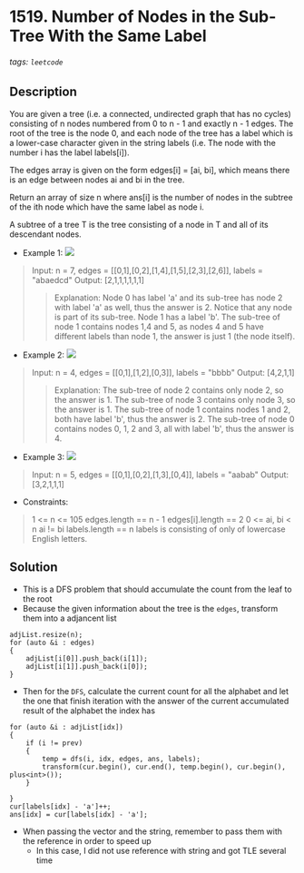 # 1519. Number of Nodes in the Sub-Tree With the Same Label
###### tags: `leetcode`
## Description
You are given a tree (i.e. a connected, undirected graph that has no cycles) consisting of n nodes numbered from 0 to n - 1 and exactly n - 1 edges. The root of the tree is the node 0, and each node of the tree has a label which is a lower-case character given in the string labels (i.e. The node with the number i has the label labels[i]).

The edges array is given on the form edges[i] = [ai, bi], which means there is an edge between nodes ai and bi in the tree.

Return an array of size n where ans[i] is the number of nodes in the subtree of the ith node which have the same label as node i.

A subtree of a tree T is the tree consisting of a node in T and all of its descendant nodes.

- Example 1:
![](https://i.imgur.com/Rhz3oU7.png)

>Input: n = 7, edges = [[0,1],[0,2],[1,4],[1,5],[2,3],[2,6]], labels = "abaedcd"
Output: [2,1,1,1,1,1,1]
>>Explanation: Node 0 has label 'a' and its sub-tree has node 2 with label 'a' as well, thus the answer is 2. Notice that any node is part of its sub-tree.
Node 1 has a label 'b'. The sub-tree of node 1 contains nodes 1,4 and 5, as nodes 4 and 5 have different labels than node 1, the answer is just 1 (the node itself).

- Example 2:
![](https://i.imgur.com/hsPRCqH.png)

>Input: n = 4, edges = [[0,1],[1,2],[0,3]], labels = "bbbb"
Output: [4,2,1,1]
>>Explanation: The sub-tree of node 2 contains only node 2, so the answer is 1.
The sub-tree of node 3 contains only node 3, so the answer is 1.
The sub-tree of node 1 contains nodes 1 and 2, both have label 'b', thus the answer is 2.
The sub-tree of node 0 contains nodes 0, 1, 2 and 3, all with label 'b', thus the answer is 4.

- Example 3:
![](https://i.imgur.com/qlWlOk3.png)

>Input: n = 5, edges = [[0,1],[0,2],[1,3],[0,4]], labels = "aabab"
Output: [3,2,1,1,1]

- Constraints:

>1 <= n <= 105
edges.length == n - 1
edges[i].length == 2
0 <= ai, bi < n
ai != bi
labels.length == n
labels is consisting of only of lowercase English letters.

## Solution
- This is a DFS problem that should accumulate the count from the leaf to the root
- Because the given information about the tree is the `edges`, transform them into a adjancent list
```cpp=
adjList.resize(n);
for (auto &i : edges)
{
    adjList[i[0]].push_back(i[1]);
    adjList[i[1]].push_back(i[0]);
}
```
- Then for the `DFS`, calculate the current count for all the alphabet and let the one that finish iteration with the answer of the current accumulated result of the alphabet the index has
```cpp=
for (auto &i : adjList[idx])
{
    if (i != prev)
    {
        temp = dfs(i, idx, edges, ans, labels);
        transform(cur.begin(), cur.end(), temp.begin(), cur.begin(), plus<int>());
    }

}
cur[labels[idx] - 'a']++;
ans[idx] = cur[labels[idx] - 'a'];
```
- When passing the vector and the string, remember to pass them with the reference in order to speed up
    - In this case, I did not use reference with string and got TLE several time